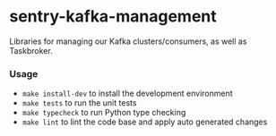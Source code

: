 # sentry-kafka-management
Libraries for managing our Kafka clusters/consumers, as well as Taskbroker.


### Usage
- `make install-dev` to install the development environment
- `make tests` to run the unit tests
- `make typecheck` to run Python type checking
- `make lint` to lint the code base and apply auto generated changes
